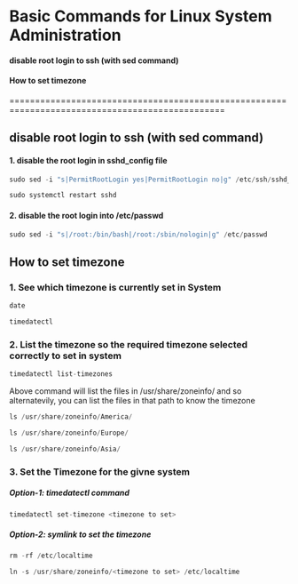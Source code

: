 # Basic Commands for Linux System Administration


#### disable root login to ssh (with sed command)
#### How to set timezone



================================================================================================
## disable root login to ssh (with sed command)

#### 1. disable the root login in sshd_config file
```s
sudo sed -i "s|PermitRootLogin yes|PermitRootLogin no|g" /etc/ssh/sshd_config
```
```s
sudo systemctl restart sshd
```

#### 2. disable the root login into /etc/passwd
```s
sudo sed -i "s|/root:/bin/bash|/root:/sbin/nologin|g" /etc/passwd
```


## How to set timezone

### 1. See which timezone is currently set in System

```s
date
```

```s
timedatectl
```

### 2. List the timezone so the required timezone selected correctly to set in system

```s
timedatectl list-timezones
```

Above command will list the files in /usr/share/zoneinfo/ and so alternatevily, you can list the files in that path to know the timezone

```s
ls /usr/share/zoneinfo/America/
```
```s
ls /usr/share/zoneinfo/Europe/
```

```s
ls /usr/share/zoneinfo/Asia/
```

### 3. Set the Timezone for the givne system
##### Option-1: timedatectl command
```s
timedatectl set-timezone <timezone to set>
```
##### Option-2: symlink to set the timezone
```s
rm -rf /etc/localtime
```
```s
ln -s /usr/share/zoneinfo/<timezone to set> /etc/localtime
```
